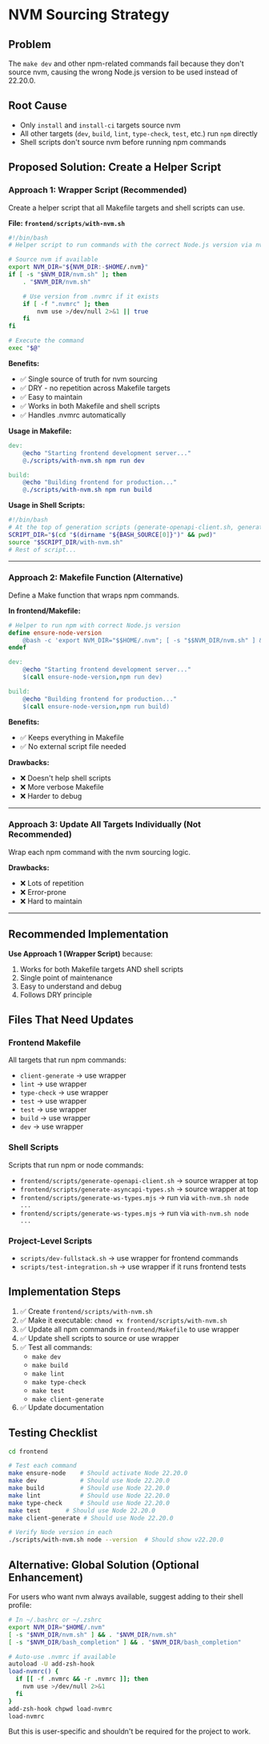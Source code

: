 # NVM Sourcing Strategy

## Problem

The `make dev` and other npm-related commands fail because they don't source nvm, causing the wrong Node.js version to be used instead of 22.20.0.

## Root Cause

- Only `install` and `install-ci` targets source nvm
- All other targets (`dev`, `build`, `lint`, `type-check`, `test`, etc.) run `npm` directly
- Shell scripts don't source nvm before running npm commands

## Proposed Solution: Create a Helper Script

### Approach 1: Wrapper Script (Recommended)

Create a helper script that all Makefile targets and shell scripts can use.

**File: `frontend/scripts/with-nvm.sh`**

```bash
#!/bin/bash
# Helper script to run commands with the correct Node.js version via nvm

# Source nvm if available
export NVM_DIR="${NVM_DIR:-$HOME/.nvm}"
if [ -s "$NVM_DIR/nvm.sh" ]; then
    . "$NVM_DIR/nvm.sh"

    # Use version from .nvmrc if it exists
    if [ -f ".nvmrc" ]; then
        nvm use >/dev/null 2>&1 || true
    fi
fi

# Execute the command
exec "$@"
```

**Benefits:**

- ✅ Single source of truth for nvm sourcing
- ✅ DRY - no repetition across Makefile targets
- ✅ Easy to maintain
- ✅ Works in both Makefile and shell scripts
- ✅ Handles .nvmrc automatically

**Usage in Makefile:**

```makefile
dev:
	@echo "Starting frontend development server..."
	@./scripts/with-nvm.sh npm run dev

build:
	@echo "Building frontend for production..."
	@./scripts/with-nvm.sh npm run build
```

**Usage in Shell Scripts:**

```bash
#!/bin/bash
# At the top of generation scripts (generate-openapi-client.sh, generate-asyncapi-types.sh)
SCRIPT_DIR="$(cd "$(dirname "${BASH_SOURCE[0]}")" && pwd)"
source "$SCRIPT_DIR/with-nvm.sh"
# Rest of script...
```

---

### Approach 2: Makefile Function (Alternative)

Define a Make function that wraps npm commands.

**In frontend/Makefile:**

```makefile
# Helper to run npm with correct Node.js version
define ensure-node-version
	@bash -c 'export NVM_DIR="$$HOME/.nvm"; [ -s "$$NVM_DIR/nvm.sh" ] && . "$$NVM_DIR/nvm.sh"; nvm use 2>/dev/null || true; $(1)'
endef

dev:
	@echo "Starting frontend development server..."
	$(call ensure-node-version,npm run dev)

build:
	@echo "Building frontend for production..."
	$(call ensure-node-version,npm run build)
```

**Benefits:**

- ✅ Keeps everything in Makefile
- ✅ No external script file needed

**Drawbacks:**

- ❌ Doesn't help shell scripts
- ❌ More verbose Makefile
- ❌ Harder to debug

---

### Approach 3: Update All Targets Individually (Not Recommended)

Wrap each npm command with the nvm sourcing logic.

**Drawbacks:**

- ❌ Lots of repetition
- ❌ Error-prone
- ❌ Hard to maintain

---

## Recommended Implementation

**Use Approach 1 (Wrapper Script)** because:

1. Works for both Makefile targets AND shell scripts
2. Single point of maintenance
3. Easy to understand and debug
4. Follows DRY principle

## Files That Need Updates

### Frontend Makefile

All targets that run npm commands:

- `client-generate` → use wrapper
- `lint` → use wrapper
- `type-check` → use wrapper
- `test` → use wrapper
- `test` → use wrapper
- `build` → use wrapper
- `dev` → use wrapper

### Shell Scripts

Scripts that run npm or node commands:

- `frontend/scripts/generate-openapi-client.sh` → source wrapper at top
- `frontend/scripts/generate-asyncapi-types.sh` → source wrapper at top
- `frontend/scripts/generate-ws-types.mjs` → run via `with-nvm.sh node ...`
- `frontend/scripts/generate-ws-types.mjs` → run via `with-nvm.sh node ...`

### Project-Level Scripts

- `scripts/dev-fullstack.sh` → use wrapper for frontend commands
- `scripts/test-integration.sh` → use wrapper if it runs frontend tests

## Implementation Steps

1. ✅ Create `frontend/scripts/with-nvm.sh`
2. ✅ Make it executable: `chmod +x frontend/scripts/with-nvm.sh`
3. ✅ Update all npm commands in `frontend/Makefile` to use wrapper
4. ✅ Update shell scripts to source or use wrapper
5. ✅ Test all commands:
   - `make dev`
   - `make build`
   - `make lint`
   - `make type-check`
   - `make test`
   - `make client-generate`
6. ✅ Update documentation

## Testing Checklist

```bash
cd frontend

# Test each command
make ensure-node    # Should activate Node 22.20.0
make dev            # Should use Node 22.20.0
make build          # Should use Node 22.20.0
make lint           # Should use Node 22.20.0
make type-check     # Should use Node 22.20.0
make test       # Should use Node 22.20.0
make client-generate # Should use Node 22.20.0

# Verify Node version in each
./scripts/with-nvm.sh node --version  # Should show v22.20.0
```

## Alternative: Global Solution (Optional Enhancement)

For users who want nvm always available, suggest adding to their shell profile:

```bash
# In ~/.bashrc or ~/.zshrc
export NVM_DIR="$HOME/.nvm"
[ -s "$NVM_DIR/nvm.sh" ] && . "$NVM_DIR/nvm.sh"
[ -s "$NVM_DIR/bash_completion" ] && . "$NVM_DIR/bash_completion"

# Auto-use .nvmrc if available
autoload -U add-zsh-hook
load-nvmrc() {
  if [[ -f .nvmrc && -r .nvmrc ]]; then
    nvm use >/dev/null 2>&1
  fi
}
add-zsh-hook chpwd load-nvmrc
load-nvmrc
```

But this is user-specific and shouldn't be required for the project to work.
